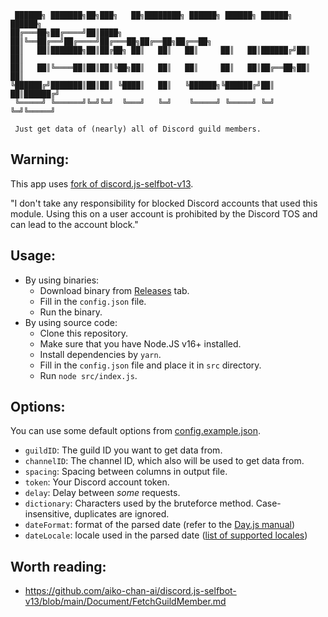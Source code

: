 ```
 ██████╗ ███████╗██╗███╗   ██╗████████╗ ██████╗ ██████╗ ██████╗ ██████╗ 
██╔═══██╗██╔════╝██║████╗  ██║╚══██╔══╝██╔════╝██╔═══██╗██╔══██╗██╔══██╗
██║   ██║███████╗██║██╔██╗ ██║   ██║   ██║     ██║   ██║██████╔╝██║  ██║
██║   ██║╚════██║██║██║╚██╗██║   ██║   ██║     ██║   ██║██╔══██╗██║  ██║
╚██████╔╝███████║██║██║ ╚████║   ██║   ╚██████╗╚██████╔╝██║  ██║██████╔╝
 ╚═════╝ ╚══════╝╚═╝╚═╝  ╚═══╝   ╚═╝    ╚═════╝ ╚═════╝ ╚═╝  ╚═╝╚═════╝
 
 Just get data of (nearly) all of Discord guild members.
```

## Warning:

This app uses [fork of discord.js-selfbot-v13](https://github.com/MrBoombastic/discord.js-selfbot-v13).

"I don't take any responsibility for blocked Discord accounts that used this module.
Using this on a user account is prohibited by the Discord TOS and can lead to the account block."

## Usage:

- By using binaries:
  - Download binary from [Releases](https://github.com/MrBoombastic/OSINTCord/releases) tab.
  - Fill in the `config.json` file.
  - Run the binary.
- By using source code:
  - Clone this repository.
  - Make sure that you have Node.JS v16+ installed.
  - Install dependencies by `yarn`.
  - Fill in the `config.json` file and place it in `src` directory.
  - Run `node src/index.js`.

## Options:

You can use some default options from [config.example.json](config.example.json).

- `guildID`: The guild ID you want to get data from.
- `channelID`: The channel ID, which also will be used to get data from.
- `spacing`: Spacing between columns in output file.
- `token`: Your Discord account token.
- `delay`: Delay between *some* requests.
- `dictionary`: Characters used by the bruteforce method. Case-insensitive, duplicates are ignored.
- `dateFormat`: format of the parsed date (refer to the [Day.js manual](https://day.js.org/docs/en/display/format))
- `dateLocale`: locale used in the parsed
  date ([list of supported locales](https://github.com/iamkun/dayjs/tree/dev/src/locale))

## Worth reading:

- https://github.com/aiko-chan-ai/discord.js-selfbot-v13/blob/main/Document/FetchGuildMember.md
